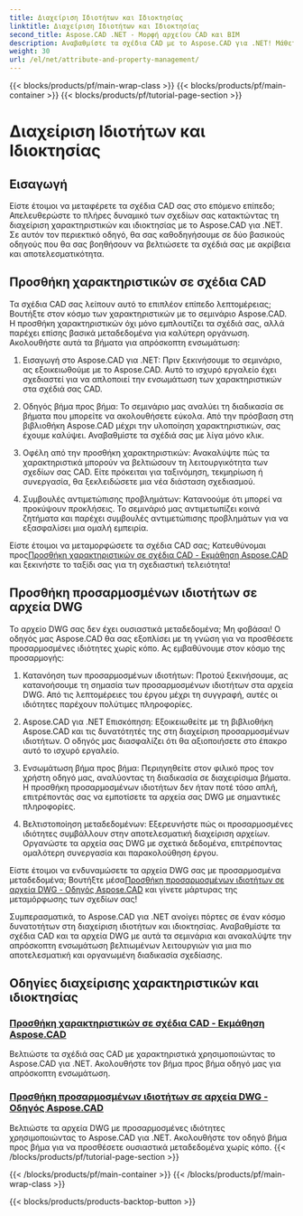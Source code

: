 ```yaml
---
title: Διαχείριση Ιδιοτήτων και Ιδιοκτησίας
linktitle: Διαχείριση Ιδιοτήτων και Ιδιοκτησίας
second_title: Aspose.CAD .NET - Μορφή αρχείου CAD και BIM
description: Αναβαθμίστε τα σχέδια CAD με το Aspose.CAD για .NET! Μάθετε να προσθέτετε χαρακτηριστικά και προσαρμοσμένες ιδιότητες απρόσκοπτα μέσω οδηγών. Βελτιώστε τα σχέδιά σας χωρίς κόπο.
weight: 30
url: /el/net/attribute-and-property-management/
---
```


{{< blocks/products/pf/main-wrap-class >}}
{{< blocks/products/pf/main-container >}}
{{< blocks/products/pf/tutorial-page-section >}}

# Διαχείριση Ιδιοτήτων και Ιδιοκτησίας



## Εισαγωγή

Είστε έτοιμοι να μεταφέρετε τα σχέδια CAD σας στο επόμενο επίπεδο; Απελευθερώστε το πλήρες δυναμικό των σχεδίων σας κατακτώντας τη διαχείριση χαρακτηριστικών και ιδιοκτησίας με το Aspose.CAD για .NET. Σε αυτόν τον περιεκτικό οδηγό, θα σας καθοδηγήσουμε σε δύο βασικούς οδηγούς που θα σας βοηθήσουν να βελτιώσετε τα σχέδιά σας με ακρίβεια και αποτελεσματικότητα.

## Προσθήκη χαρακτηριστικών σε σχέδια CAD

Τα σχέδια CAD σας λείπουν αυτό το επιπλέον επίπεδο λεπτομέρειας; Βουτήξτε στον κόσμο των χαρακτηριστικών με το σεμινάριο Aspose.CAD. Η προσθήκη χαρακτηριστικών όχι μόνο εμπλουτίζει τα σχέδιά σας, αλλά παρέχει επίσης βασικά μεταδεδομένα για καλύτερη οργάνωση. Ακολουθήστε αυτά τα βήματα για απρόσκοπτη ενσωμάτωση:

1. Εισαγωγή στο Aspose.CAD για .NET: Πριν ξεκινήσουμε το σεμινάριο, ας εξοικειωθούμε με το Aspose.CAD. Αυτό το ισχυρό εργαλείο έχει σχεδιαστεί για να απλοποιεί την ενσωμάτωση των χαρακτηριστικών στα σχέδιά σας CAD.

2. Οδηγός βήμα προς βήμα: Το σεμινάριο μας αναλύει τη διαδικασία σε βήματα που μπορείτε να ακολουθήσετε εύκολα. Από την πρόσβαση στη βιβλιοθήκη Aspose.CAD μέχρι την υλοποίηση χαρακτηριστικών, σας έχουμε καλύψει. Αναβαθμίστε τα σχέδιά σας με λίγα μόνο κλικ.

3. Οφέλη από την προσθήκη χαρακτηριστικών: Ανακαλύψτε πώς τα χαρακτηριστικά μπορούν να βελτιώσουν τη λειτουργικότητα των σχεδίων σας CAD. Είτε πρόκειται για ταξινόμηση, τεκμηρίωση ή συνεργασία, θα ξεκλειδώσετε μια νέα διάσταση σχεδιασμού.

4. Συμβουλές αντιμετώπισης προβλημάτων: Κατανοούμε ότι μπορεί να προκύψουν προκλήσεις. Το σεμινάριό μας αντιμετωπίζει κοινά ζητήματα και παρέχει συμβουλές αντιμετώπισης προβλημάτων για να εξασφαλίσει μια ομαλή εμπειρία.

 Είστε έτοιμοι να μεταμορφώσετε τα σχέδια CAD σας; Κατευθύνομαι προς[Προσθήκη χαρακτηριστικών σε σχέδια CAD - Εκμάθηση Aspose.CAD](./adding-attributes-to-cad-drawings/) και ξεκινήστε το ταξίδι σας για τη σχεδιαστική τελειότητα!

## Προσθήκη προσαρμοσμένων ιδιοτήτων σε αρχεία DWG

Το αρχείο DWG σας δεν έχει ουσιαστικά μεταδεδομένα; Μη φοβάσαι! Ο οδηγός μας Aspose.CAD θα σας εξοπλίσει με τη γνώση για να προσθέσετε προσαρμοσμένες ιδιότητες χωρίς κόπο. Ας εμβαθύνουμε στον κόσμο της προσαρμογής:

1. Κατανόηση των προσαρμοσμένων ιδιοτήτων: Προτού ξεκινήσουμε, ας κατανοήσουμε τη σημασία των προσαρμοσμένων ιδιοτήτων στα αρχεία DWG. Από τις λεπτομέρειες του έργου μέχρι τη συγγραφή, αυτές οι ιδιότητες παρέχουν πολύτιμες πληροφορίες.

2. Aspose.CAD για .NET Επισκόπηση: Εξοικειωθείτε με τη βιβλιοθήκη Aspose.CAD και τις δυνατότητές της στη διαχείριση προσαρμοσμένων ιδιοτήτων. Ο οδηγός μας διασφαλίζει ότι θα αξιοποιήσετε στο έπακρο αυτό το ισχυρό εργαλείο.

3. Ενσωμάτωση βήμα προς βήμα: Περιηγηθείτε στον φιλικό προς τον χρήστη οδηγό μας, αναλύοντας τη διαδικασία σε διαχειρίσιμα βήματα. Η προσθήκη προσαρμοσμένων ιδιοτήτων δεν ήταν ποτέ τόσο απλή, επιτρέποντάς σας να εμποτίσετε τα αρχεία σας DWG με σημαντικές πληροφορίες.

4. Βελτιστοποίηση μεταδεδομένων: Εξερευνήστε πώς οι προσαρμοσμένες ιδιότητες συμβάλλουν στην αποτελεσματική διαχείριση αρχείων. Οργανώστε τα αρχεία σας DWG με σχετικά δεδομένα, επιτρέποντας ομαλότερη συνεργασία και παρακολούθηση έργου.

 Είστε έτοιμοι να ενδυναμώσετε τα αρχεία DWG σας με προσαρμοσμένα μεταδεδομένα; Βουτήξτε μέσα[Προσθήκη προσαρμοσμένων ιδιοτήτων σε αρχεία DWG - Οδηγός Aspose.CAD](./adding-custom-properties-to-dwg/) και γίνετε μάρτυρας της μεταμόρφωσης των σχεδίων σας!

Συμπερασματικά, το Aspose.CAD για .NET ανοίγει πόρτες σε έναν κόσμο δυνατοτήτων στη διαχείριση ιδιοτήτων και ιδιοκτησίας. Αναβαθμίστε τα σχέδια CAD και τα αρχεία DWG με αυτά τα σεμινάρια και ανακαλύψτε την απρόσκοπτη ενσωμάτωση βελτιωμένων λειτουργιών για μια πιο αποτελεσματική και οργανωμένη διαδικασία σχεδίασης.
## Οδηγίες διαχείρισης χαρακτηριστικών και ιδιοκτησίας
### [Προσθήκη χαρακτηριστικών σε σχέδια CAD - Εκμάθηση Aspose.CAD](./adding-attributes-to-cad-drawings/)
Βελτιώστε τα σχέδιά σας CAD με χαρακτηριστικά χρησιμοποιώντας το Aspose.CAD για .NET. Ακολουθήστε τον βήμα προς βήμα οδηγό μας για απρόσκοπτη ενσωμάτωση.
### [Προσθήκη προσαρμοσμένων ιδιοτήτων σε αρχεία DWG - Οδηγός Aspose.CAD](./adding-custom-properties-to-dwg/)
Βελτιώστε τα αρχεία DWG με προσαρμοσμένες ιδιότητες χρησιμοποιώντας το Aspose.CAD για .NET. Ακολουθήστε τον οδηγό βήμα προς βήμα για να προσθέσετε ουσιαστικά μεταδεδομένα χωρίς κόπο.
{{< /blocks/products/pf/tutorial-page-section >}}

{{< /blocks/products/pf/main-container >}}
{{< /blocks/products/pf/main-wrap-class >}}

{{< blocks/products/products-backtop-button >}}
